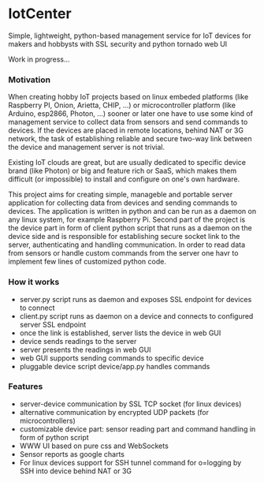 # IotCenter

Simple, lightweight, python-based management service for IoT devices for makers and hobbysts with SSL security and python tornado web UI

Work in progress...

### Motivation

When creating hobby IoT projects based on linux embeded platforms (like Raspberry PI, Onion, Arietta, CHIP, ...) or microcontroller platform (like Arduino, esp2866, Photon, ...) sooner or later one have to use some kind of management service to collect data from sensors and send commands to devices. If the devices are placed in remote locations, behind NAT or 3G network, the task of establishing reliable and secure two-way link between the device and management server is not trivial. 

Existing IoT clouds are great, but are usually dedicated to specific device brand (like Photon) or big and feature rich or SaaS, which makes them difficult (or impossible) to install and configure on one's own hardware.

This project aims for creating simple, manageble and portable server application for collecting data from devices and sending commands to devices. The application is written in python and can be run as a daemon on any linux system, for example Raspberry Pi. Second part of the project is the device part in form of client python script that runs as a daemon on the device side and is responsible for establishing secure socket link to the server, authenticating and handling communication. In order to read data from sensors or handle custom commands from the server one havr to implement few lines of customized python code.


### How it works
 - server.py script runs as daemon and exposes SSL endpoint for devices to connect
 - client.py script runs as daemon on a device and connects to configured server SSL endpoint
 - once the link is established, server lists the device in web GUI
 - device sends readings to the server
 - server presents the readings in web GUI
 - web GUI supports sending commands to specific device
 - pluggable device script device/app.py handles commands
 
### Features
 - server-device communication by SSL TCP socket (for linux devices)
 - alternative communication by encrypted UDP packets (for microcontrollers)
 - customizable device part: sensor reading part and command handling in form of python script
 - WWW UI based on pure css and WebSockets
 - Sensor reports as google charts
 - For linux devices support for SSH tunnel command for o=logging by SSH into device behind NAT or 3G
